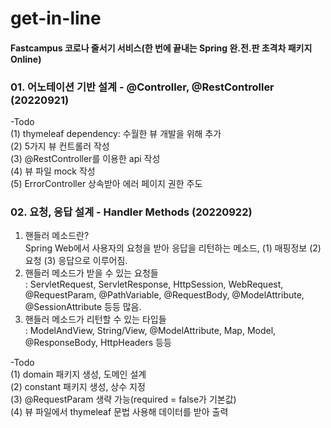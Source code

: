 # get-in-line
#### Fastcampus 코로나 줄서기 서비스(한 번에 끝내는 Spring 완.전.판 초격차 패키지 Online)   
  
### 01. 어노테이션 기반 설계 - @Controller, @RestController (20220921)    
  
-Todo  
(1) thymeleaf dependency: 수월한 뷰 개발을 위해 추가  
(2) 5가지 뷰 컨트롤러 작성  
(3) @RestController를 이용한 api 작성  
(4) 뷰 파일 mock 작성  
(5) ErrorController 상속받아 에러 페이지 권한 주도  

### 02. 요청, 응답 설계 - Handler Methods (20220922)  
1) 핸들러 메소드란?  
Spring Web에서 사용자의 요청을 받아 응답을 리턴하는 메소드, (1) 매핑정보 (2) 요청 (3) 응답으로 이루어짐.  
2) 핸들러 메소드가 받을 수 있는 요청들  
: ServletRequest, ServletResponse, HttpSession, WebRequest, @RequestParam, @PathVariable, @RequestBody, @ModelAttribute, @SessionAttribute 등등 많음.  
3) 핸들러 메소드가 리턴할 수 있는 타입들  
: ModelAndView, String/View, @ModelAttribute, Map, Model, @ResponseBody, HttpHeaders 등등  

-Todo  
(1) domain 패키지 생성, 도메인 설계  
(2) constant 패키지 생성, 상수 지정  
(3) @RequestParam 생략 가능(required = false가 기본값)  
(4) 뷰 파일에서 thymeleaf 문법 사용해 데이터를 받아 출력  
